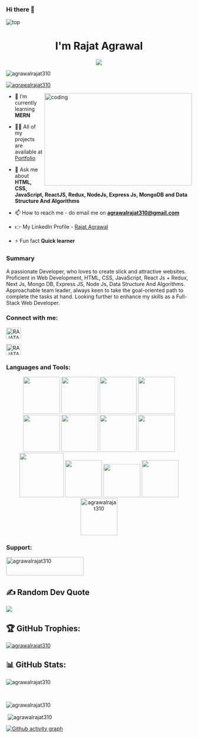 ### Hi there 👋

<!--
**agrawalrajat310/agrawalrajat310** is a ✨ _special_ ✨ repository because its `README.md` (this file) appears on your GitHub profile.

Here are some ideas to get you started:

- 🔭 I’m currently working on ...
- 🌱 I’m currently learning ...
- 👯 I’m looking to collaborate on ...
- 🤔 I’m looking for help with ...
- 💬 Ask me about ...
- 📫 How to reach me: ...
- 😄 Pronouns: ...
- ⚡ Fun fact: ...
-->

<img src="https://camo.githubusercontent.com/5dc6ee33381917e41fc9c4951799268998f11a9b864399bf79a0842e4f9b194d/68747470733a2f2f692e696d6775722e636f6d2f315a76566b44632e676966" alt="top" />
<h1 align="center">I'm Rajat Agrawal</h1>
<!-- <h3 align="center">A passionate Full Stack Web Developer from Bharatpur, Rajasthan.</h3> -->
<div align="center">
<img src="https://readme-typing-svg.herokuapp.com/?lines=Welcome+To+Profile;Full+Stack+Web+Developer;Quick+learner;Self+Motivated;Problem+Solver;&color=teal&center=true" />
</div>


<p align="left"> <img src="https://komarev.com/ghpvc/?username=agrawalrajat310&label=Profile%20views&color=0e75b6&style=flat" alt="agrawalrajat310" /> </p>



<p align="left"> <a href="https://twitter.com/RAJATAGRAWAL310" target="blank"><img src="https://img.shields.io/twitter/follow/RAJATAGRAWAL310?logo=twitter&style=for-the-badge" alt="agrawalrajat310" /></a> </p>


<img align="right" alt="coding" width="400" height="250" src="https://camo.githubusercontent.com/4c8d92806e3c2322a2c390ffa0019c1d6f78a4d82108aa6946863ae362a763c8/68747470733a2f2f69322e77702e636f6d2f616c6c68746163636573732e696e666f2f77702d636f6e74656e742f75706c6f6164732f323031382f30332f70726f6772616d6d696e672e6769663f6669743d313238312532433731362673736c3d31" />




- 🌱 I’m currently learning **MERN**

- 👨‍💻 All of my projects are available at [Portfolio](https://agrawalrajat310.github.io)

- 💬 Ask me about **HTML, CSS, JavaScript, ReactJS, Redux, NodeJs, Express Js, MongoDB and Data Structure And Algorithms**

- 📫 How to reach me - do email me on **agrawalrajat310@gmail.com**

- 👉 My LinkedIn Profile - [Rajat Agrawal](https://www.linkedin.com/in/rajatagrawal310/)

- ⚡ Fun fact **Quick learner**

### Summary
A passionate Developer, who loves to create slick and attractive websites. Proficient in Web Development, HTML, CSS, JavaScript, React Js + Redux, Next Js, Mongo DB, Express JS, Node Js, Data Structure And Algorithms. Approachable team leader, always keen to take the goal-oriented path to complete the tasks at hand. Looking further to enhance my skills as a Full-Stack Web Developer.


<h3 align="left">Connect with me:</h3>


<p text-align="center">

<a href="https://www.linkedin.com/in/rajatagrawal310/" target="blank"><img align="center" src="https://raw.githubusercontent.com/rahuldkjain/github-profile-readme-generator/master/src/images/icons/Social/linked-in-alt.svg" alt="RAJATAGRAWAL310" height="30" width="40" /></a>

 
<a href="https://twitter.com/RAJATAGRAWAL310" target="blank"><img align="center" src="https://raw.githubusercontent.com/rahuldkjain/github-profile-readme-generator/master/src/images/icons/Social/twitter.svg" alt="RAJATAGRAWAL310" height="30" width="40" /></a>
 

<!-- <a href="https://codesandbox.io/u/agrawalrajat310" target="blank"><img align="center" src="https://raw.githubusercontent.com/rahuldkjain/github-profile-readme-generator/master/src/images/icons/Social/codesandbox.svg" alt="RAJATAGRAWAL310" height="30" width="40" /></a> -->
 
 
<!-- <a href="https://codepen.io/agrawalrajat310" target="blank"><img align="center" src="https://raw.githubusercontent.com/rahuldkjain/github-profile-readme-generator/master/src/images/icons/Social/codepen.svg" alt="agrawalrajat310" height="30" width="40" /></a> -->


</p>

<h3 align="left">Languages and Tools:</h3>


<!-- 
<p align="left"> <a href="https://babeljs.io/" target="_blank" rel="noreferrer"> <img src="https://www.vectorlogo.zone/logos/babeljs/babeljs-icon.svg" alt="babel" width="40" height="40"/> </a> <a href="https://www.w3schools.com/css/" target="_blank" rel="noreferrer"> <img src="https://raw.githubusercontent.com/devicons/devicon/master/icons/css3/css3-original-wordmark.svg" alt="css3" width="40" height="40"/> </a> <a href="https://expressjs.com" target="_blank" rel="noreferrer"> <img src="https://raw.githubusercontent.com/devicons/devicon/master/icons/express/express-original-wordmark.svg" alt="express" width="40" height="40"/> </a> <a href="https://git-scm.com/" target="_blank" rel="noreferrer"> <img src="https://www.vectorlogo.zone/logos/git-scm/git-scm-icon.svg" alt="git" width="40" height="40"/> </a> <a href="https://heroku.com" target="_blank" rel="noreferrer"> <img src="https://www.vectorlogo.zone/logos/heroku/heroku-icon.svg" alt="heroku" width="40" height="40"/> </a> <a href="https://www.w3.org/html/" target="_blank" rel="noreferrer"> <img src="https://raw.githubusercontent.com/devicons/devicon/master/icons/html5/html5-original-wordmark.svg" alt="html5" width="40" height="40"/> </a> <a href="https://developer.mozilla.org/en-US/docs/Web/JavaScript" target="_blank" rel="noreferrer"> <img src="https://raw.githubusercontent.com/devicons/devicon/master/icons/javascript/javascript-original.svg" alt="javascript" width="40" height="40"/> </a> <a href="https://www.mongodb.com/" target="_blank" rel="noreferrer"> <img src="https://raw.githubusercontent.com/devicons/devicon/master/icons/mongodb/mongodb-original-wordmark.svg" alt="mongodb" width="40" height="40"/> </a> <a href="https://nodejs.org" target="_blank" rel="noreferrer"> <img src="https://raw.githubusercontent.com/devicons/devicon/master/icons/nodejs/nodejs-original-wordmark.svg" alt="nodejs" width="40" height="40"/> </a> <a href="https://reactjs.org/" target="_blank" rel="noreferrer"> <img src="https://raw.githubusercontent.com/devicons/devicon/master/icons/react/react-original-wordmark.svg" alt="react" width="40" height="40"/> </a> <a href="https://redux.js.org" target="_blank" rel="noreferrer"> <img src="https://raw.githubusercontent.com/devicons/devicon/master/icons/redux/redux-original.svg" alt="redux" width="40" height="40"/> </a> <a href="https://www.typescriptlang.org/" target="_blank" rel="noreferrer"> <img src="https://raw.githubusercontent.com/devicons/devicon/master/icons/typescript/typescript-original.svg" alt="typescript" width="40" height="40"/> </a> </p>
 -->
 
 <div align="center">
 <img src="https://media.licdn.com/dms/image/C5122AQF9_IGT1XQnWg/feedshare-shrink_1280/0/1561388213088?e=2147483647&v=beta&t=nNjNJ9_CAZb9qsrZKhhT0YhtM9Tma4XHmzosVs8UKQo" width="100" height="100px">
  <img src="https://portfolio-himanshu.in/assets/imgs/css3.gif" width="100" height="100px">  
 <img src="https://media3.giphy.com/media/ln7z2eWriiQAllfVcn/200w.webp" width="100">      
 <img src="https://i.giphy.com/media/eNAsjO55tPbgaor7ma/200w.webp" width="100">      
 <img src="https://media4.giphy.com/media/du3J3cXyzhj75IOgvA/200.webp?cid=ecf05e47243naql4ppv14fb6z23ni6c6o75mhx1w55umom65&rid=200.webp&ct=g" width="100">      
 <img src="https://i.giphy.com/media/IdyAQJVN2kVPNUrojM/200.webp" width="100">  
 
 
  <img src="https://codetru.com/images/all/nodejsdis.gif" width="100">
 <img src="https://cdn.dribbble.com/users/989984/screenshots/5880822/comp_10.gif" width="100" height="100px">
 <img src="https://miro.medium.com/max/1200/0*GTTsEc-bsWoqcOoM.gif" width="120" height="120px">
 <img src="https://cdn.iconscout.com/icon/free/png-256/netlify-3550832-2970417.png" width="100">
 <img src="https://cdn.hashnode.com/res/hashnode/image/upload/v1574980164835/kCDLuOzFb.gif?auto=format,compress&gif-q=60&format=webm" width="100" height="90px">
 <img src="https://cdn.iconscout.com/icon/free/png-256/npm-3550843-2970428.png" width="100">
 <img src="https://cdn.dribbble.com/users/7040/screenshots/8214019/media/9d162bf2d3303da6f3e777bbae322b33.gif" alt="agrawalrajat310" width="100"  height="100px">
 
</div>

<h3 align="left">Support:</h3>
<p><a href="https://www.buymeacoffee.com/agrawalrajat310"> <img align="left" src="https://cdn.buymeacoffee.com/buttons/v2/default-yellow.png" height="50" width="210" alt="agrawalrajat310" /></a></p><br><br>
<br>

## ✍️ Random Dev Quote

![](https://quotes-github-readme.vercel.app/api?type=horizontal&theme=radical)

## 🏆 GitHub Trophies:


<p align="left"> <a href="https://github.com/ryo-ma/github-profile-trophy"><img src="https://github-profile-trophy.vercel.app/?username=agrawalrajat310" alt="agrawalrajat310" /></a> </p>
<!--
![](https://github-profile-trophy.vercel.app/?username=agrawalrajat310&theme=radical&no-frame=false&no-bg=false&margin-w=4) 
-->

## 📊 GitHub Stats:


<p>&nbsp;<img align="left" src="https://github-readme-stats.vercel.app/api/top-langs?username=agrawalrajat310&show_icons=true&locale=en&layout=compact" alt="agrawalrajat310" /></p><br>


<p>&nbsp;<img align="left" src="https://github-readme-stats.vercel.app/api?username=agrawalrajat310&show_icons=true&locale=en" alt="agrawalrajat310" /></p>


<p>&nbsp;<img align="center" src="https://github-readme-streak-stats.herokuapp.com/?user=agrawalrajat310&" alt="agrawalrajat310" /></p>

[![Github activity graph](https://github-readme-activity-graph.cyclic.app/graph?username=agrawalrajat310&theme=rogue)](https://github.com/agrawalrajat310/github-readme-activity-graph)



